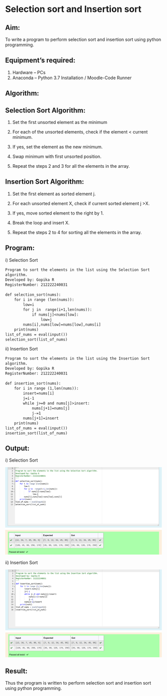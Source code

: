# Selection sort and Insertion sort

## Aim:
To write a program to perform selection sort and insertion sort using python programming.

## Equipment’s required:
1.	Hardware – PCs
2.	Anaconda – Python 3.7 Installation / Moodle-Code Runner

## Algorithm:

## Selection Sort Algorithm:

1.	Set the first unsorted element as the minimum

2.	For each of the unsorted elements, check if the element < current minimum.

3.	If yes, set the element as the new minimum.

4.	Swap minimum with first unsorted position.

5.	Repeat the steps 2 and 3 for all the elements in the array.

## Insertion Sort Algorithm:

1.	Set the first element as sorted element j.

2.	For each unsorted element X, check if current sorted element j >X.

3.	If yes, move sorted element to the right by 1.

4.	Break the loop and insert X.

5.	Repeat the steps 2 to 4 for sorting all the elements in the array.



## Program:

i)	Selection Sort

```
Program to sort the elements in the list using the Selection Sort algorithm.
Developed by: Gopika R
RegisterNumber: 212222240031

def selection_sort(nums):
    for i in range (len(nums)):
        low=i
        for j in  range(i+1,len(nums)):
            if nums[j]<nums[low]:
                low=j
        nums[i],nums[low]=nums[low],nums[i]
    print(nums)
list_of_nums = eval(input())
selection_sort(list_of_nums)

```

ii)	Insertion Sort

```
Program to sort the elements in the list using the Insertion Sort algorithm.
Developed by: Gopika R
RegisterNumber: 212222240031

def insertion_sort(nums):
    for i in range (1,len(nums)):
        insert=nums[i]
        j=i-1
        while j>=0 and nums[j]>insert:
            nums[j+1]=nums[j]
            j-=1
        nums[j+1]=insert
    print(nums)
list_of_nums = eval(input())
insertion_sort(list_of_nums)

```

## Output:

i)	Selection Sort

![output](4-img1.png)

ii)	Insertion Sort

![output](4-img2.png)


## Result:
Thus the program is written to perform selection sort and insertion sort using python programming.
